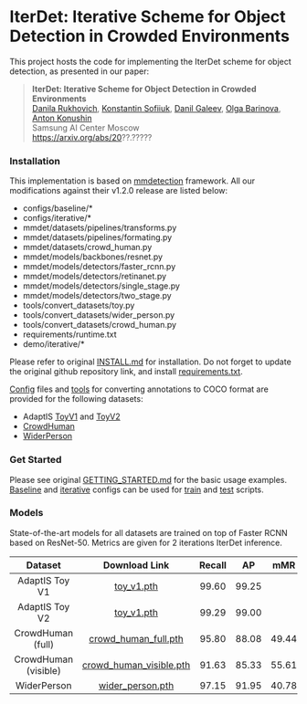 # IterDet: Iterative Scheme for Object Detection in Crowded Environments

This project hosts the code for implementing the IterDet scheme for object detection,
as presented in our paper:

> **IterDet: Iterative Scheme for Object Detection in Crowded Environments**<br>
> [Danila Rukhovich](https://github.com/filaPro),
> [Konstantin Sofiiuk](https://github.com/ksofiyuk),
> [Danil Galeev](https://github.com/denemmy),
> [Olga Barinova](https://github.com/OlgaBarinova),
> [Anton Konushin](https://scholar.google.com/citations?user=ZT_k-wMAAAAJ)
> <br>
> Samsung AI Center Moscow <br>
> https://arxiv.org/abs/20??.?????

### Installation

This implementation is based on [mmdetection](https://github.com/open-mmlab/mmdetection) framework.
All our modifications against their v1.2.0 release are listed below:
 
 * configs/baseline/*
 * configs/iterative/*
 * mmdet/datasets/pipelines/transforms.py
 * mmdet/datasets/pipelines/formating.py
 * mmdet/datasets/crowd_human.py
 * mmdet/models/backbones/resnet.py
 * mmdet/models/detectors/faster_rcnn.py
 * mmdet/models/detectors/retinanet.py
 * mmdet/models/detectors/single_stage.py
 * mmdet/models/detectors/two_stage.py
 * tools/convert_datasets/toy.py
 * tools/convert_datasets/wider_person.py
 * tools/convert_datasets/crowd_human.py
 * requirements/runtime.txt
 * demo/iterative/*

Please refer to original [INSTALL.md](docs/INSTALL.md) for installation.
Do not forget to update the original github repository link, and install [requirements.txt](requirements.txt).

[Config](configs/iterative) files and [tools](tools/convert_datasets) 
for converting annotations to COCO format are provided for the following datasets:

 * AdaptIS [ToyV1](https://github.com/saic-vul/adaptis#toyv1-dataset) 
   and [ToyV2](https://github.com/saic-vul/adaptis#toyv2-dataset)
 * [CrowdHuman](https://www.crowdhuman.org/)
 * [WiderPerson](http://www.cbsr.ia.ac.cn/users/sfzhang/WiderPerson/)
 
### Get Started

Please see original [GETTING_STARTED.md](docs/GETTING_STARTED.md) for the basic usage examples.
[Baseline](configs/baseline) and [iterative](configs/iterative) configs
can be used for [train](tools/dist_train.sh) and [test](tools/dist_test.sh) scripts.

### Models

State-of-the-art models for all datasets are trained on top of Faster RCNN
based on ResNet-50. Metrics are given for 2 iterations IterDet inference.

| Dataset              | Download Link                                  | Recall | AP    | mMR   |
|:--------------------:|:----------------------------------------------:|:------:|:-----:|:-----:|
| AdaptIS Toy V1       | [toy_v1.pth][toy_v1]                           | 99.60  | 99.25 |       |
| AdaptIS Toy V2       | [toy_v1.pth][toy_v2]                           | 99.29  | 99.00 |       |
| CrowdHuman (full)    | [crowd_human_full.pth][crowd_human_full]       | 95.80  | 88.08 | 49.44 |
| CrowdHuman (visible) | [crowd_human_visible.pth][crowd_human_visible] | 91.63  | 85.33 | 55.61 |
| WiderPerson          | [wider_person.pth][wider_person]               | 97.15  | 91.95 | 40.78 |

[toy_v1]: ?
[toy_v2]: ?
[crowd_human_full]: ?
[crowd_human_visible]: ? 
[wider_person]: ?
